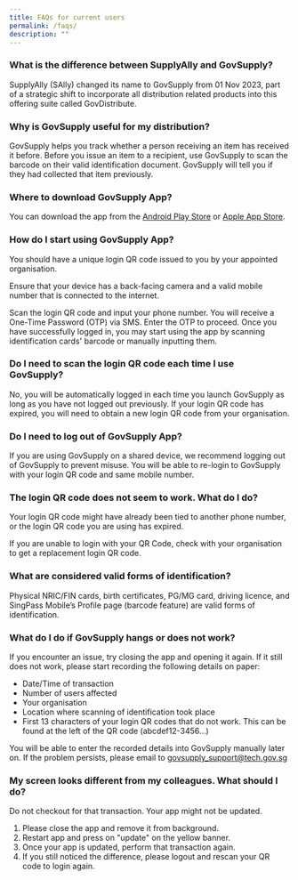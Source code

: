 ```yaml
---
title: FAQs for current users
permalink: /faqs/
description: ""
---
```

### **What is the difference between SupplyAlly and GovSupply?**
SupplyAlly (SAlly) changed its name to GovSupply from 01 Nov 2023, part of a strategic shift to incorporate all distribution related products into this offering suite called GovDistribute. 



### **Why is GovSupply useful for my distribution?**
GovSupply helps you track whether a person receiving an item has received it before. Before you issue an item to a recipient, use GovSupply to scan the barcode on their valid identification document. GovSupply will tell you if they had collected that item previously. 


### **Where to download GovSupply App?**
You can download the app from the [Android Play Store](https://play.google.com/store/apps/details?id=sg.gov.tech.musket&hl=en) or [Apple App Store](https://apps.apple.com/sg/app/supplyally/id1497126533). 

### **How do I start using GovSupply App?**
You should have a unique login QR code issued to you by your appointed organisation. 

Ensure that your device has a back-facing camera and a valid mobile number that is connected to the internet. 

Scan the login QR code and input your phone number. You will receive a One-Time Password (OTP) via SMS. Enter the OTP to proceed. Once you have successfully logged in, you may start using the app by scanning identification cards' barcode or manually inputting them.

### **Do I need to scan the login QR code each time I use GovSupply?**
No, you will be automatically logged in each time you launch GovSupply as long as you have not logged out previously. If your login QR code has expired, you will need to obtain a new login QR code from your organisation.

### **Do I need to log out of GovSupply App?**
If you are using GovSupply on a shared device, we recommend logging out of GovSupply to prevent misuse. You will be able to re-login to GovSupply with your login QR code and same mobile number.

### **The login QR code does not seem to work. What do I do?**
Your login QR code might have already been tied to another phone number, or the login QR code you are using has expired. 

If you are unable to login with your QR Code, check with your organisation to get a replacement login QR code. 


### **What are considered valid forms of identification?**
Physical NRIC/FIN cards, birth certificates, PG/MG card,  driving licence, and SingPass Mobile’s Profile page (barcode feature) are valid forms of identification. 

### **What do I do if GovSupply hangs or does not work?**
If you encounter an issue, try closing the app and opening it again. If it still does not work, please start recording the following details on paper:
* Date/Time of transaction
* Number of users affected
* Your organisation
* Location where scanning of identification took place
* First 13 characters of your login QR codes that do not work. This can be found at the left of the QR code (abcdef12-3456…)

You will be able to enter the recorded details into GovSupply manually later on. If the problem persists, please email to [govsupply_support@tech.gov.sg](mailto:govsupply_support@tech.gov.sg)



### **My screen looks different from my colleagues. What should I do?**
Do not checkout for that transaction. 
Your app might not be updated. 
1. Please close the app and remove it from background. 
2. Restart app and press on "update" on the yellow banner.
3. Once your app is updated, perform that transaction again. 
4. If you still noticed the difference, please logout and rescan your QR code to login again.